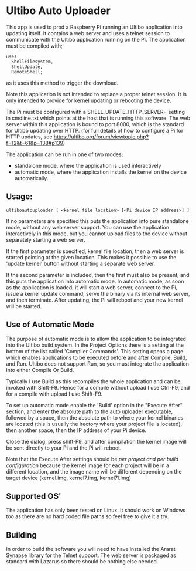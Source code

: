 # Ultibo Auto Uploader

This app is used to prod a Raspberry Pi running an Ultibo application into updating itself.
It contains a web server and uses a telnet session to communicate with the Ultibo application
running on the Pi. The application must be compiled with;

```
uses
  ShellFilesystem, 
  ShellUpdate,
  RemoteShell;
```
as it uses this method to trigger the download.

Note this application is not intended to replace a proper telnet session. It is only intended 
to provide for kernel updating or rebooting the device.

The Pi must be configured with a SHELL_UPDATE_HTTP_SERVER= setting in cmdline.txt
which points at the host that is running this software. The web server within this application
is bound to port 8000, which is the standard for Ultibo updating over HTTP.
(for full details of how to configure a Pi for HTTP updates, see https://ultibo.org/forum/viewtopic.php?f=12&t=61&p=138#p139)

The application can be run in one of two modes;
- standalone mode, where the application is used interactively
- automatic mode, where the application installs the kernel on the device automatically.

## Usage:
```
ultiboautouploader [ <kernel file location> [<Pi device IP address>] ]
```

If no parameters are specified this puts the application into pure standalone mode,
without any web server support. You can use the application interactively in this
mode, but you cannot upload files to the device without separately starting a web
server.

If the first parameter is specified, kernel file location, then a web server is
started pointing at the given location. This makes it possible to use the 'update kernel'
button without starting a separate web server.

If the second parameter is included, then the first must also be present, and this
puts the application into automatic mode. In automatic mode, as soon as the application
is loaded, it will start a web server, connect to the Pi, issue a kernel update command,
serve the binary via its internal web server, and then terminate. After updating, the
Pi will reboot and your new kernel will be started.


## Use of Automatic Mode

The purpose of automatic mode is to allow the application to be integrated
into the Ultibo build system. In the Project Options there is a setting at the bottom
of the list called 'Compiler Commands'. This setting opens a page which enables
applications to be executed before and after Compile, Build, and Run.
Ultibo does not support Run, so you must integrate the application into either
Compile Or Build.

Typically I use Build as this recompiles the whole application and can be invoked
with Shift-F9. Hence for a compile without upload I use Ctrl-F9, and for a compile
with upload I use Shift-F9.

To set up automatic mode enable the 'Build' option in the "Execute After" section,
and enter the absolute path to the auto uploader executable, followed by a space, then
the absolute path to where your kernel binaries are located (this is usually the
irectory where your project file is located), then another space, then the IP address of
your Pi device.

Close the dialog, press shift-F9, and after compilation the kernel image will be
sent directly to your Pi and the Pi will reboot.

Note that the Execute After settings should be *per project and per build configuration*
because the kernel image for each project will be in a different location, and the image
name will be different depending on the target device (kernel.img, kernel7.img, kernel7l.img)

## Supported OS'

The application has only been tested on Linux. It should work on Windows too as there are
no hard coded file paths so feel free to give it a try.

## Building

In order to build the software you will need to have installed the Ararat Synapse library
for the Telnet support. The web server is packaged as standard with Lazarus so there should
be nothing else needed.
